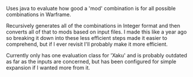 Uses java to evaluate how good a 'mod' combination is for all possible combinations in Warframe.

Recursively generates all of the combinations in Integer format and then converts all of that to mods based on input files. I made this like a year ago so breaking it down into these less efficient steps made it easier to comprehend, but if I ever revisit I'll probably make it more efficient.

Currently only has one evaluation class for 'Xaku' and is probably outdated as far as the inputs are concerned, but has been configured for simple expansion if I wanted more from it.
